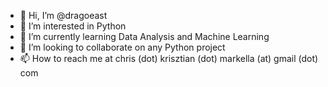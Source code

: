- 👋 Hi, I’m @dragoeast
- 👀 I’m interested in Python
- 🌱 I’m currently learning Data Analysis and Machine Learning
- 💞️ I’m looking to collaborate on any Python project
- 📫 How to reach me at chris (dot) krisztian (dot) markella (at) gmail (dot) com

<!---
dragoeast/dragoeast is a ✨ special ✨ repository because its `README.md` (this file) appears on your GitHub profile.
You can click the Preview link to take a look at your changes.
--->
